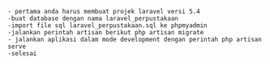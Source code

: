     - pertama anda harus membuat projek laravel versi 5.4
    -buat database dengan nama laravel_perpustakaan 
    -import file sql laravel_perpustakaan.sql ke phpmyadmin
    -jalankan perintah artisan berikut php artisan migrate 
    - jalankan aplikasi dalam mode development dengan perintah php artisan serve
    -selesai
